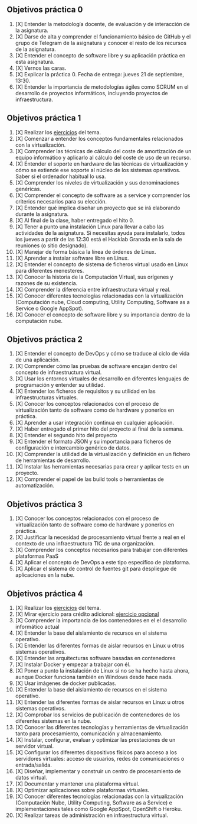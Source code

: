 ## Objetivos práctica 0

1. [X] Entender la metodología docente, de evaluación y de interacción de la asignatura.
2. [X] Darse de alta y comprender el funcionamiento básico de GitHub y el grupo de Telegram de la asignatura y conocer el resto de los recursos de la asignatura.
3. [X] Entender el concepto de software libre y su aplicación práctica en esta asignatura.
4. [X] Vernos las caras.
5. [X] Explicar la práctica 0. Fecha de entrega: jueves 21 de septiembre, 13:30.
6. [X] Entender la importancia de metodologías ágiles como SCRUM en el desarrollo de proyectos informáticos, incluyendo proyectos de infraestructura.


## Objetivos práctica 1

1. [X] Realizar los [ejercicios](https://github.com/Anixo/EjerciciosIV/tree/master/Ejercicios%20Hito%201) del tema.
2. [X] Comenzar a entender los conceptos fundamentales relacionados con la virtualización.
3. [X] Comprender las técnicas de cálculo del coste de amortización de un equipo informático y aplicarlo al cálculo del coste de uso de un recurso.
4. [X] Entender el soporte en hardware de las técnicas de virtualización y cómo se extiende ese soporte al núcleo de los sistemas operativos. Saber si el ordenador habitual lo usa.
5. [X] Comprender los niveles de virtualización y sus denominaciones genéricas.
6. [X] Comprender el concepto de software as a service y comprender los criterios necesarios para su elección.
7. [X] Entender qué implica diseñar un proyecto que se irá elaborando durante la asignatura.
8. [X] Al final de la clase, haber entregado el hito 0.
9. [X] Tener a punto una instalación Linux para llevar a cabo las actividades de la asignatura. Si necesitas ayuda para instalarlo, todos los jueves a partir de las 12:30 está el Hacklab Granada en la sala de reuniones (o sitio designado).
10. [X] Manejar de forma básica la línea de órdenes de Linux.
11. [X] Aprender a instalar software libre en Linux.
12. [X] Entender el concepto de sistema de ficheros virtual usado en Linux para diferentes menesteres.
13. [X] Conocer la historia de la Computación Virtual, sus orígenes y razones de su existencia.
14. [X] Comprender la diferencia entre infraestructura virtual y real.
15. [X] Conocer diferentes tecnologías relacionadas con la virtualización (Computación nube, Cloud computing, Utility Computing, Software as a Service o Google AppSpot).
16. [X] Conocer el concepto de software libre y su importancia dentro de la computación nube.


## Objetivos práctica 2

1. [X] Entender el concepto de DevOps y cómo se traduce al ciclo de vida de una aplicación.
2. [X] Comprender cómo las pruebas de software encajan dentro del concepto de infraestructura virtual.
3. [X] Usar los entornos virtuales de desarrollo en diferentes lenguajes de programación y entender su utilidad.
4. [X] Entender los ficheros de requisitos y su utilidad en las infraestructuras virtuales.
5. [X] Conocer los conceptos relacionados con el proceso de virtualización tanto de software como de hardware y ponerlos en práctica. 
6. [X] Aprender a usar integración continua en cualquier aplicación. 
7. [X] Haber entregado el primer hito del proyecto al final de la semana.
8. [X] Entender el segundo hito del proyecto
9. [X] Entender el formato JSON y su importancia para ficheros de configuración e intercambio genérico de datos.
10. [X] Comprender la utilidad de la virtualización y definición en un fichero de herramientas de desarrollo.
11. [X] Instalar las herramientas necesarias para crear y aplicar tests en un proyecto.
12. [X] Comprender el papel de las build tools o herramientas de automatización.


## Objetivos práctica 3

1. [X] Conocer los conceptos relacionados con el proceso de virtualización tanto de software como de hardware y ponerlos en práctica.
2. [X] Justificar la necesidad de procesamiento virtual frente a real en el contexto de una infraestructura TIC de una organización.
3. [X] Comprender los conceptos necesarios para trabajar con diferentes plataformas PaaS
4. [X] Aplicar el concepto de DevOps a este tipo específico de plataforma.
5. [X] Aplicar el sistema de control de fuentes git para despliegue de aplicaciones en la nube.

## Objetivos práctica 4

1. [X] Realizar los [ejercicios](https://github.com/Anixo/EjerciciosIV/tree/master/Ejercicios%20Hito%204) del tema.
2. [X] Mirar ejercicio para crédito adicional: [ejercicio opcional](https://github.com/JJ/IV-17-18/blob/master/proyectos/ejercicio-1.md)
3. [X] Comprender la importancia de los contenedores en el el desarrollo informático actual
4. [X] Entender la base del aislamiento de recursos en el sistema operativo.
5. [X] Entender las diferentes formas de aislar recursos en Linux u otros sistemas operativos.
6. [X] Entender las arquitecturas software basadas en contenedores
7. [X] Instalar Docker y empezar a trabajar con él.
8. [X] Poner a punto la instalación de Linux si no se ha hecho hasta ahora, aunque Docker funciona también en Windows desde hace nada.
9. [X] Usar imágenes de docker publicadas.
10. [X] Entender la base del aislamiento de recursos en el sistema operativo.
11. [X] Entender las diferentes formas de aislar recursos en Linux u otros sistemas operativos.
12. [X] Comprobar los servicios de publicación de contenedores de los diferentes sistemas en la nube.
13. [X] Conocer las diferentes tecnologías y herramientas de virtualización tanto para procesamiento, comunicación y almacenamiento.
14. [X] Instalar, configurar, evaluar y optimizar las prestaciones de un servidor virtual.
15. [X] Configurar los diferentes dispositivos físicos para acceso a los servidores virtuales: acceso de usuarios, redes de comunicaciones o entrada/salida.
16. [X] Diseñar, implementar y construir un centro de procesamiento de datos virtual.
17. [X] Documentar y mantener una plataforma virtual.
18. [X] Optimizar aplicaciones sobre plataformas virtuales.
19. [X] Conocer diferentes tecnologías relacionadas con la virtualización (Computación Nube, Utility Computing, Software as a Service) e implementaciones tales como Google AppSpot, OpenShift o Heroku.
20. [X] Realizar tareas de administración en infraestructura virtual.

